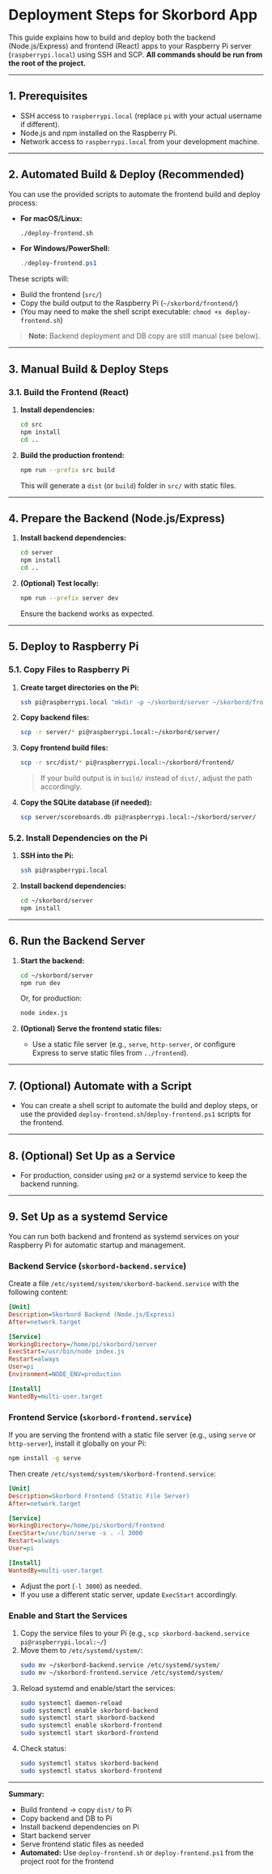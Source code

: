 # Deployment Steps for Skorbord App

This guide explains how to build and deploy both the backend (Node.js/Express) and frontend (React) apps to your Raspberry Pi server (`raspberrypi.local`) using SSH and SCP. **All commands should be run from the root of the project.**

---
## 1. Prerequisites

- SSH access to `raspberrypi.local` (replace `pi` with your actual username if different).
- Node.js and npm installed on the Raspberry Pi.
- Network access to `raspberrypi.local` from your development machine.

---
## 2. Automated Build & Deploy (Recommended)

You can use the provided scripts to automate the frontend build and deploy process:

- **For macOS/Linux:**
  ```sh
  ./deploy-frontend.sh
  ```
- **For Windows/PowerShell:**
  ```powershell
  ./deploy-frontend.ps1
  ```

These scripts will:
- Build the frontend (`src/`)
- Copy the build output to the Raspberry Pi (`~/skorbord/frontend/`)
- (You may need to make the shell script executable: `chmod +x deploy-frontend.sh`)

> **Note:** Backend deployment and DB copy are still manual (see below).

---
## 3. Manual Build & Deploy Steps

### 3.1. Build the Frontend (React)

1. **Install dependencies:**
   ```sh
   cd src
   npm install
   cd ..
   ```

2. **Build the production frontend:**
   ```sh
   npm run --prefix src build
   ```
   This will generate a `dist` (or `build`) folder in `src/` with static files.

---
## 4. Prepare the Backend (Node.js/Express)

1. **Install backend dependencies:**
   ```sh
   cd server
   npm install
   cd ..
   ```

2. **(Optional) Test locally:**
   ```sh
   npm run --prefix server dev
   ```
   Ensure the backend works as expected.

---
## 5. Deploy to Raspberry Pi

### 5.1. Copy Files to Raspberry Pi

1. **Create target directories on the Pi:**
   ```sh
   ssh pi@raspberrypi.local "mkdir -p ~/skorbord/server ~/skorbord/frontend"
   ```

2. **Copy backend files:**
   ```sh
   scp -r server/* pi@raspberrypi.local:~/skorbord/server/
   ```

3. **Copy frontend build files:**
   ```sh
   scp -r src/dist/* pi@raspberrypi.local:~/skorbord/frontend/
   ```
   > If your build output is in `build/` instead of `dist/`, adjust the path accordingly.

4. **Copy the SQLite database (if needed):**
   ```sh
   scp server/scoreboards.db pi@raspberrypi.local:~/skorbord/server/
   ```

### 5.2. Install Dependencies on the Pi

1. **SSH into the Pi:**
   ```sh
   ssh pi@raspberrypi.local
   ```

2. **Install backend dependencies:**
   ```sh
   cd ~/skorbord/server
   npm install
   ```

---
## 6. Run the Backend Server

1. **Start the backend:**
   ```sh
   cd ~/skorbord/server
   npm run dev
   ```
   Or, for production:
   ```sh
   node index.js
   ```

2. **(Optional) Serve the frontend static files:**
   - Use a static file server (e.g., `serve`, `http-server`, or configure Express to serve static files from `../frontend`).

---
## 7. (Optional) Automate with a Script

- You can create a shell script to automate the build and deploy steps, or use the provided `deploy-frontend.sh`/`deploy-frontend.ps1` scripts for the frontend.

---
## 8. (Optional) Set Up as a Service

- For production, consider using `pm2` or a systemd service to keep the backend running.

---
## 9. Set Up as a systemd Service

You can run both backend and frontend as systemd services on your Raspberry Pi for automatic startup and management.

### Backend Service (`skorbord-backend.service`)

Create a file `/etc/systemd/system/skorbord-backend.service` with the following content:

```ini
[Unit]
Description=Skorbord Backend (Node.js/Express)
After=network.target

[Service]
WorkingDirectory=/home/pi/skorbord/server
ExecStart=/usr/bin/node index.js
Restart=always
User=pi
Environment=NODE_ENV=production

[Install]
WantedBy=multi-user.target
```

### Frontend Service (`skorbord-frontend.service`)

If you are serving the frontend with a static file server (e.g., using `serve` or `http-server`), install it globally on your Pi:

```sh
npm install -g serve
```

Then create `/etc/systemd/system/skorbord-frontend.service`:

```ini
[Unit]
Description=Skorbord Frontend (Static File Server)
After=network.target

[Service]
WorkingDirectory=/home/pi/skorbord/frontend
ExecStart=/usr/bin/serve -s . -l 3000
Restart=always
User=pi

[Install]
WantedBy=multi-user.target
```

- Adjust the port (`-l 3000`) as needed.
- If you use a different static server, update `ExecStart` accordingly.

### Enable and Start the Services

1. Copy the service files to your Pi (e.g., `scp skorbord-backend.service pi@raspberrypi.local:~/`)
2. Move them to `/etc/systemd/system/`:
   ```sh
   sudo mv ~/skorbord-backend.service /etc/systemd/system/
   sudo mv ~/skorbord-frontend.service /etc/systemd/system/
   ```
3. Reload systemd and enable/start the services:
   ```sh
   sudo systemctl daemon-reload
   sudo systemctl enable skorbord-backend
   sudo systemctl start skorbord-backend
   sudo systemctl enable skorbord-frontend
   sudo systemctl start skorbord-frontend
   ```
4. Check status:
   ```sh
   sudo systemctl status skorbord-backend
   sudo systemctl status skorbord-frontend
   ```

---
**Summary:**
- Build frontend → copy `dist/` to Pi  
- Copy backend and DB to Pi  
- Install backend dependencies on Pi  
- Start backend server  
- Serve frontend static files as needed
- **Automated:** Use `deploy-frontend.sh` or `deploy-frontend.ps1` from the project root for the frontend
